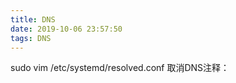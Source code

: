 ```yaml
---
title: DNS
date: 2019-10-06 23:57:50
tags: DNS
---
```

sudo vim /etc/systemd/resolved.conf
取消DNS注释：
